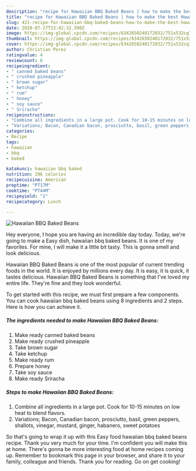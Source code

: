 ```yaml
---
description: "recipe for Hawaiian BBQ Baked Beans | how to make the best Hawaiian BBQ Baked Beans"
title: "recipe for Hawaiian BBQ Baked Beans | how to make the best Hawaiian BBQ Baked Beans"
slug: 421-recipe-for-hawaiian-bbq-baked-beans-how-to-make-the-best-hawaiian-bbq-baked-beans
date: 2020-07-27T23:42:32.598Z
image: https://img-global.cpcdn.com/recipes/6342650240172032/751x532cq70/hawaiian-bbq-baked-beans-recipe-main-photo.jpg
thumbnail: https://img-global.cpcdn.com/recipes/6342650240172032/751x532cq70/hawaiian-bbq-baked-beans-recipe-main-photo.jpg
cover: https://img-global.cpcdn.com/recipes/6342650240172032/751x532cq70/hawaiian-bbq-baked-beans-recipe-main-photo.jpg
author: Christian Perez
ratingvalue: 4
reviewcount: 6
recipeingredient:
- " canned baked beans"
- " crushed pineapple"
- " brown sugar"
- " ketchup"
- " rum"
- " honey"
- " soy sauce"
- " Sriracha"
recipeinstructions:
- "Combine all ingredients in a large pot. Cook for 10-15 minutes on low heat to blend flavors."
- "Variations; Bacon, Canadian bacon, prosciutto, basil, green peppers, shallots, vinegar, mustard, ginger, habanero, sweet potatoes"
categories:
- Recipe
tags:
- hawaiian
- bbq
- baked

katakunci: hawaiian bbq baked 
nutrition: 296 calories
recipecuisine: American
preptime: "PT17M"
cooktime: "PT44M"
recipeyield: "2"
recipecategory: Lunch

---
```



![Hawaiian BBQ Baked Beans](https://img-global.cpcdn.com/recipes/6342650240172032/751x532cq70/hawaiian-bbq-baked-beans-recipe-main-photo.jpg)

Hey everyone, I hope you are having an incredible day today. Today, we're going to make a Easy dish, hawaiian bbq baked beans. It is one of my favorites. For mine, I will make it a little bit tasty. This is gonna smell and look delicious.

Hawaiian BBQ Baked Beans is one of the most popular of current trending foods in the world. It is enjoyed by millions every day. It is easy, it is quick, it tastes delicious. Hawaiian BBQ Baked Beans is something that I've loved my entire life. They're fine and they look wonderful.




To get started with this recipe, we must first prepare a few components. You can cook hawaiian bbq baked beans using 8 ingredients and 2 steps. Here is how you can achieve it.

<!--inarticleads1-->

##### The ingredients needed to make Hawaiian BBQ Baked Beans:

1. Make ready  canned baked beans
1. Make ready  crushed pineapple
1. Take  brown sugar
1. Take  ketchup
1. Make ready  rum
1. Prepare  honey
1. Take  soy sauce
1. Make ready  Sriracha




<!--inarticleads2-->

##### Steps to make Hawaiian BBQ Baked Beans:

1. Combine all ingredients in a large pot. Cook for 10-15 minutes on low heat to blend flavors.
1. Variations; Bacon, Canadian bacon, prosciutto, basil, green peppers, shallots, vinegar, mustard, ginger, habanero, sweet potatoes




So that's going to wrap it up with this Easy food hawaiian bbq baked beans recipe. Thank you very much for your time. I'm confident you will make this at home. There's gonna be more interesting food at home recipes coming up. Remember to bookmark this page in your browser, and share it to your family, colleague and friends. Thank you for reading. Go on get cooking!
